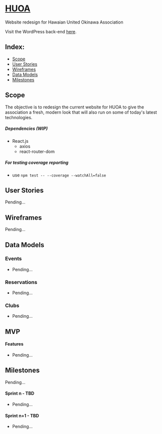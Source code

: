 # [HUOA](https://huoa.org/nuuzi/)

Website redesign for Hawaian United Okinawa Association

Visit the WordPress back-end [here](https://github.com/masalcedo88/huoa-wp).

## Index:
- [Scope](#Scope)
- [User Stories](#user-stories)
- [Wireframes](#wireframes)
- [Data Models](#data-models)
- [Milestones](#milestones)

## Scope

The objective is to redesign the current website for HUOA to give the association a fresh, modern look that will also run on some of today's latest technologies.

##### Dependencies (WIP)
- React.js
  - axios
  - react-router-dom

##### For testing coverage reporting
- use `npm test -- --coverage --watchAll=false`

## User Stories

Pending...

## Wireframes

Pending...

## Data Models

### Events

- Pending...

### Reservations

- Pending...

### Clubs

- Pending...

## MVP

#### Features
- Pending...

## Milestones

Pending...

#### Sprint n - TBD
- Pending...

#### Sprint n+1 - TBD
- Pending...
